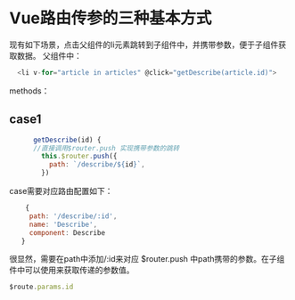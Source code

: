 # Vue路由传参的三种基本方式

现有如下场景，点击父组件的li元素跳转到子组件中，并携带参数，便于子组件获取数据。
父组件中：

```js
  <li v-for="article in articles" @click="getDescribe(article.id)">
```
methods：

## case1
```js
      getDescribe(id) {
      //直接调用$router.push 实现携带参数的跳转
        this.$router.push({
          path: `/describe/${id}`,
        })
```
case需要对应路由配置如下：
```js
    {
     path: '/describe/:id',
     name: 'Describe',
     component: Describe
   }
```
很显然，需要在path中添加/:id来对应 $router.push 中path携带的参数。在子组件中可以使用来获取传递的参数值。
```js
$route.params.id
```
